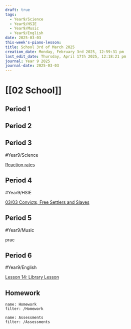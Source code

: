 ```yaml
---
draft: true
tags:
  - Year9/Science
  - Year9/HSIE
  - Year9/Music
  - Year9/English
date: 2025-03-03
this-week's-piano-lesson: 
title: School 3rd of March 2025
creation_date: Monday, February 3rd 2025, 12:59:31 pm
last_edit_date: Thursday, April 17th 2025, 12:18:21 pm
journal: Year 9 2025
journal-date: 2025-03-03
---
```


# [[02 School]]

## Period 1

## Period 2

## Period 3

#Year9/Science

[Reaction rates](https://classroom.google.com/c/NzQ4ODM2MTQ5Njc5/a/NzQ4ODM2MTQ5OTUz/details)

## Period 4

#Year9/HSIE

[03/03 Convicts, Free Settlers and Slaves](https://classroom.google.com/c/NzQ4ODYwNjMyODE3/a/NzUxNzgyNjY1NTQ0/details)

## Period 5

#Year9/Music

prac

## Period 6

#Year9/English

[Lesson 14: Library Lesson](https://classroom.google.com/c/NzQyMDEwNTQ1NDIx/m/NzUxNzk1ODI4NzU3/details)

## Homework

```todoist
name: Homework
filter: /Homework
```

```todoist
name: Assessments
filter: /Assessments
```
